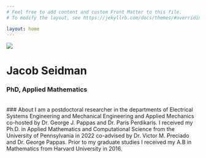 ```yaml
---
# Feel free to add content and custom Front Matter to this file.
# To modify the layout, see https://jekyllrb.com/docs/themes/#overriding-theme-defaults

layout: home
---
```


<div class="home-info-container">
	<div class="home-img-container">
		<img src="/images/jacob_picture.jpg">
	</div>
<div class="home-info-text">
	<h1>Jacob Seidman</h1>
	<h3 style="font-weight: 0;">PhD, Applied Mathematics</h3>
</div>
</div>

<br>
### About
I am a postdoctoral researcher in the departments of Electrical Systems Engineering and Mechanical Engineering and Applied Mechanics co-hosted by Dr. George J. Pappas and Dr. Paris Perdikaris.  I received my Ph.D. in Applied Mathematics and Computational Science from the University of Pennsylvania in 2022 co-advised by Dr. Victor M. Preciado and Dr. George Pappas.  Prior to my graduate studies I received my A.B in Mathematics from Harvard University in 2016.
